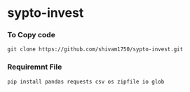 # sypto-invest

### To Copy code 
`git clone https://github.com/shivam1750/sypto-invest.git`

### Requiremnt File
`pip install pandas requests csv os zipfile io glob`
